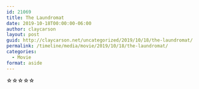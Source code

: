 ```yaml
---
id: 21069
title: The Laundromat
date: 2019-10-18T00:00:00-06:00
author: claycarson
layout: post
guid: http://claycarson.net/uncategorized/2019/10/18/the-laundromat/
permalink: /timeline/media/movie/2019/10/18/the-laundromat/
categories:
  - Movie
format: aside
---
```

<div class="media-details"></div>

<div class="media-creator"></div>

<div class="media-rating">☆☆☆☆☆</div>